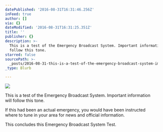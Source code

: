 ```yaml
---
datePublished: '2016-08-31T16:31:46.256Z'
inFeed: true
author: []
via: {}
dateModified: '2016-08-31T16:31:25.351Z'
title: ''
publisher: {}
description: >-
  This is a test of the Emergency Broadcast System. Important information will
  follow this tone.
starred: false
sourcePath: >-
  _posts/2016-08-31-this-is-a-test-of-the-emergency-broadcast-system-important.md
_type: Blurb

---
```

![](https://the-grid-user-content.s3-us-west-2.amazonaws.com/e7ed95b6-4dd6-49f3-975e-a38b2eea3913.jpg)

This is a test of the Emergency Broadcast System. Important information will follow this tone.

If this had been an actual emergency, you would have been instructed where to tune in your area for news and official information.

This concludes this Emergency Broadcast System Test.